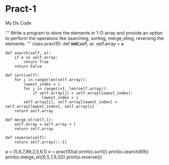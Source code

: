 # Pract-1
My Ds Code

'''
Write a program to store the elements in 1-D array and provide an option to perform 
the operatons like searching, sorting, merge_eling, reversing the elements.
'''
class pract1D:
    def __init__(self, a):
        self.array = a

    def search(self, e):
        if e in self.array:
            return True
        return False

    def sort(self):
        for i in range(len(self.array)):
            lowest_index = i
            for j in range(i+1, len(self.array)):
                if self.array[j] < self.array[lowest_index]:
                    lowest_index = j
            self.array[i], self.array[lowest_index] = self.array[lowest_index], self.array[i]
        return self.array

    def merge_el(self,l):
        self.array = self.array + l
        return self.array

    def reverse(self):
        return self.array[::-1]

a = [5,6,7,89,2,5,6,1]
o = pract1D(a)
print(o.sort())
print(o.search(89))
print(o.merge_el([8,5,7,9,3]))
print(o.reverse())
